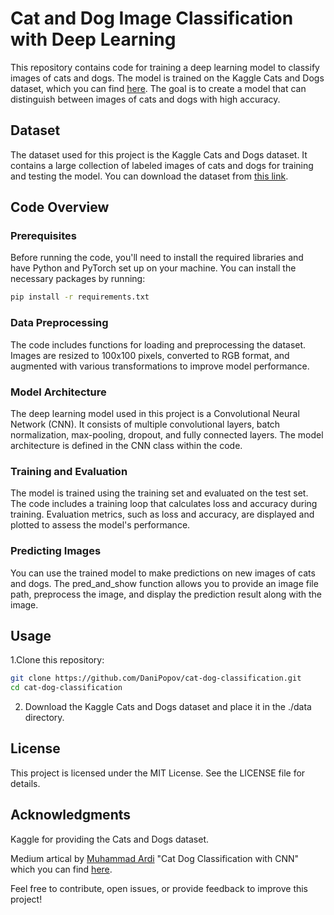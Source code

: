 # Cat and Dog Image Classification with Deep Learning

This repository contains code for training a deep learning model to classify images of cats and dogs. The model is trained on the Kaggle Cats and Dogs dataset, which you can find [here](https://www.kaggle.com/datasets/tongpython/cat-and-dog). The goal is to create a model that can distinguish between images of cats and dogs with high accuracy.

## Dataset

The dataset used for this project is the Kaggle Cats and Dogs dataset. It contains a large collection of labeled images of cats and dogs for training and testing the model.
You can download the dataset from [this link](https://www.kaggle.com/datasets/tongpython/cat-and-dog).

## Code Overview

### Prerequisites

Before running the code, you'll need to install the required libraries and have Python and PyTorch set up on your machine. You can install the necessary packages by running:

```bash
pip install -r requirements.txt
```

### Data Preprocessing
The code includes functions for loading and preprocessing the dataset.
Images are resized to 100x100 pixels, converted to RGB format, and augmented with various transformations to improve model performance.

### Model Architecture
The deep learning model used in this project is a Convolutional Neural Network (CNN).
It consists of multiple convolutional layers, batch normalization, max-pooling, dropout, and fully connected layers. The model architecture is defined in the CNN class within the code.

### Training and Evaluation
The model is trained using the training set and evaluated on the test set.
 The code includes a training loop that calculates loss and accuracy during training. Evaluation metrics, such as loss and accuracy, are displayed and plotted to assess the model's performance.

### Predicting Images
You can use the trained model to make predictions on new images of cats and dogs.
The pred_and_show function allows you to provide an image file path, preprocess the image, and display the prediction result along with the image.

## Usage
1.Clone this repository:
```bash
git clone https://github.com/DaniPopov/cat-dog-classification.git
cd cat-dog-classification
```
2. Download the Kaggle Cats and Dogs dataset and place it in the ./data directory.

## License
This project is licensed under the MIT License. See the LICENSE file for details.

## Acknowledgments
Kaggle for providing the Cats and Dogs dataset.

Medium artical by [Muhammad Ardi](https://github.com/MuhammadArdiPutra) "Cat Dog Classification with CNN" 
which you can find [here](https://python.plainenglish.io/cat-dog-classification-with-cnn-84af3ae98c44).


Feel free to contribute, open issues, or provide feedback to improve this project!






